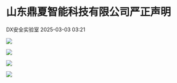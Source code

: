 #  山东鼎夏智能科技有限公司严正声明   
 DX安全实验室   2025-03-03 03:21  
  
![](https://mmbiz.qpic.cn/sz_mmbiz_jpg/FTNYPBXCibrwMCT9qrqKRyHpgibZ6MEOVQsORG5Zbpg6eToI1yJdfFSicza2QLib5YQpcW0RfSiaiaeY478iawicqIhlgg/640?wx_fmt=jpeg&from=appmsg "")  
  
![](https://mmbiz.qpic.cn/sz_mmbiz_jpg/FTNYPBXCibrwMCT9qrqKRyHpgibZ6MEOVQp7f9b2aiag1I81ZB4b7I8tB30Poq0mNiacZ4ywg5oduO3m0ltQ4oLLew/640?wx_fmt=jpeg&from=appmsg "")  
  
![](https://mmbiz.qpic.cn/sz_mmbiz_jpg/FTNYPBXCibrwMCT9qrqKRyHpgibZ6MEOVQLyBf7anUc9MxPiayicpDpVvO5gNPTW3YduXBKRTiboblQEicCEWwwAUpsA/640?wx_fmt=jpeg&from=appmsg "")  
  
![](https://mmbiz.qpic.cn/sz_mmbiz_jpg/FTNYPBXCibrwMCT9qrqKRyHpgibZ6MEOVQgpcFqHA5ZTmdk1H2zDNibojmRPZxIJSZoVYm4ohiclfMnV5ZHiaiazTDnQ/640?wx_fmt=jpeg&from=appmsg "")  
  
